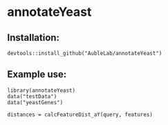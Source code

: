 # annotateYeast
 
 ## Installation: 
 `devtools::install_github("AubleLab/annotateYeast")`
 
 ## Example use: 
 
 ``` 
 library(annotateYeast)
 data("testData")
 data("yeastGenes")
 
 distances = calcFeatureDist_aY(query, features)
```
